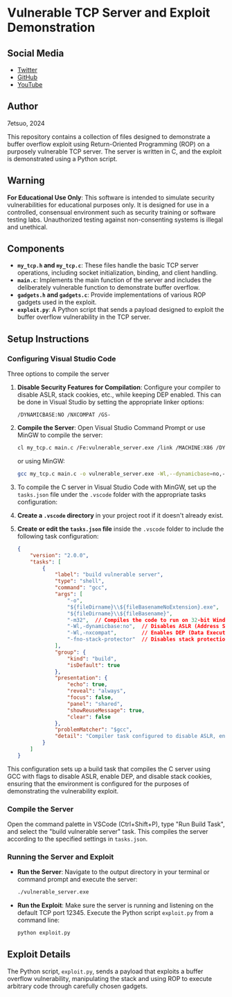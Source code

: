 # Vulnerable TCP Server and Exploit Demonstration

## Social Media

- [Twitter](https://twitter.com/7etsuo)
- [GitHub](https://github.com/7etsuo)
- [YouTube](https://www.youtube.com/@snowcrash-)

## Author

7etsuo, 2024

This repository contains a collection of files designed to demonstrate a buffer overflow exploit using Return-Oriented Programming (ROP) on a purposely vulnerable TCP server. The server is written in C, and the exploit is demonstrated using a Python script.

## Warning

**For Educational Use Only**: This software is intended to simulate security vulnerabilities for educational purposes only. It is designed for use in a controlled, consensual environment such as security training or software testing labs. Unauthorized testing against non-consenting systems is illegal and unethical.

## Components

- **`my_tcp.h` and `my_tcp.c`**: These files handle the basic TCP server operations, including socket initialization, binding, and client handling.
- **`main.c`**: Implements the main function of the server and includes the deliberately vulnerable function to demonstrate buffer overflow.
- **`gadgets.h` and `gadgets.c`**: Provide implementations of various ROP gadgets used in the exploit.
- **`exploit.py`**: A Python script that sends a payload designed to exploit the buffer overflow vulnerability in the TCP server.

## Setup Instructions

### Configuring Visual Studio Code

Three options to compile the server

1. **Disable Security Features for Compilation**: Configure your compiler to disable ASLR, stack cookies, etc., while keeping DEP enabled. This can be done in Visual Studio by setting the appropriate linker options:

    ```plaintext
    /DYNAMICBASE:NO /NXCOMPAT /GS-
    ```

2. **Compile the Server**: Open Visual Studio Command Prompt or use MinGW to compile the server:

    ```bash
    cl my_tcp.c main.c /Fe:vulnerable_server.exe /link /MACHINE:X86 /DYNAMICBASE:NO /NXCOMPAT /GS-
    ```

    or using MinGW:

    ```bash
    gcc my_tcp.c main.c -o vulnerable_server.exe -Wl,--dynamicbase=no,--nxcompat -fno-stack-protector -lws2_32
    ```

3. To compile the C server in Visual Studio Code with MinGW, set up the `tasks.json` file under the `.vscode` folder with the appropriate tasks configuration:

1. **Create a `.vscode` directory** in your project root if it doesn't already exist.
2. **Create or edit the `tasks.json` file** inside the `.vscode` folder to include the following task configuration:

    ```json
    {
        "version": "2.0.0",
        "tasks": [
            {
                "label": "build vulnerable server",
                "type": "shell",
                "command": "gcc",
                "args": [
                    "-o",
                    "${fileDirname}\\${fileBasenameNoExtension}.exe",
                    "${fileDirname}\\${fileBasename}",
                    "-m32",  // Compiles the code to run on 32-bit Windows
                    "-Wl,-dynamicbase:no",  // Disables ASLR (Address Space Layout Randomization)
                    "-Wl,-nxcompat",        // Enables DEP (Data Execution Prevention)
                    "-fno-stack-protector"  // Disables stack protection (stack cookies)
                ],
                "group": {
                    "kind": "build",
                    "isDefault": true
                },
                "presentation": {
                    "echo": true,
                    "reveal": "always",
                    "focus": false,
                    "panel": "shared",
                    "showReuseMessage": true,
                    "clear": false
                },
                "problemMatcher": "$gcc",
                "detail": "Compiler task configured to disable ASLR, enable DEP, and disable stack protection."
            }
        ]
    }
    ```

This configuration sets up a build task that compiles the C server using GCC with flags to disable ASLR, enable DEP, and disable stack cookies, ensuring that the environment is configured for the purposes of demonstrating the vulnerability exploit.

### Compile the Server

Open the command palette in VSCode (Ctrl+Shift+P), type "Run Build Task", and select the "build vulnerable server" task. This compiles the server according to the specified settings in `tasks.json`.

### Running the Server and Exploit

- **Run the Server**: Navigate to the output directory in your terminal or command prompt and execute the server:

    ```bash
    ./vulnerable_server.exe
    ```

- **Run the Exploit**: Make sure the server is running and listening on the default TCP port 12345. Execute the Python script `exploit.py` from a command line:

    ```bash
    python exploit.py
    ```

## Exploit Details

The Python script, `exploit.py`, sends a payload that exploits a buffer overflow vulnerability, manipulating the stack and using ROP to execute arbitrary code through carefully chosen gadgets.
